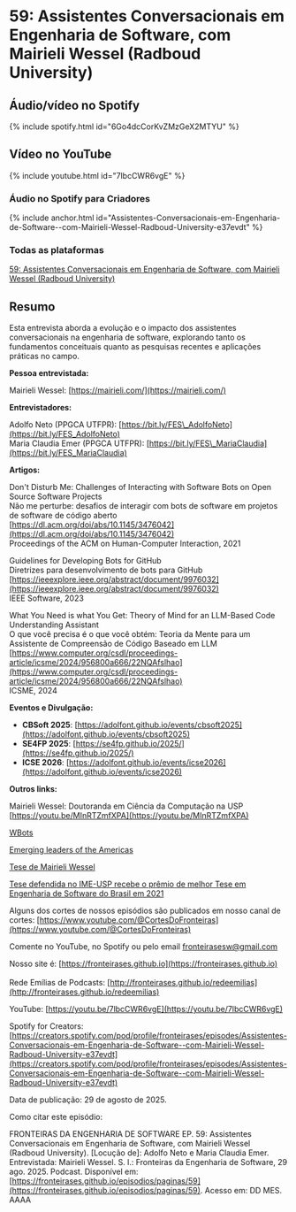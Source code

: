 # 59: Assistentes Conversacionais em Engenharia de Software, com Mairieli Wessel (Radboud University)



## Áudio/vídeo no Spotify


{% include spotify.html id="6Go4dcCorKvZMzGeX2MTYU" %}


## Vídeo no YouTube

{% include youtube.html id="7lbcCWR6vgE" %}  



### Áudio no Spotify para Criadores


{% include anchor.html id="Assistentes-Conversacionais-em-Engenharia-de-Software--com-Mairieli-Wessel-Radboud-University-e37evdt" %}


### Todas as plataformas


[59: Assistentes Conversacionais em Engenharia de Software, com Mairieli Wessel (Radboud University)](https://creators.spotify.com/pod/profile/fronteirases/episodes/Assistentes-Conversacionais-em-Engenharia-de-Software--com-Mairieli-Wessel-Radboud-University-e37evdt)

## Resumo



Esta entrevista aborda a evolução e o impacto dos assistentes conversacionais na engenharia de software, explorando tanto os fundamentos conceituais quanto as pesquisas recentes e aplicações práticas no campo. 

**Pessoa entrevistada:**

Mairieli Wessel: [https://mairieli.com/](https://mairieli.com/)  

**Entrevistadores:**

Adolfo Neto (PPGCA UTFPR): [https://bit.ly/FES\_AdolfoNeto](https://bit.ly/FES_AdolfoNeto)   
Maria Claudia Emer (PPGCA UTFPR): [https://bit.ly/FES\_MariaClaudia](https://bit.ly/FES_MariaClaudia) 

**Artigos:**

Don't Disturb Me: Challenges of Interacting with Software Bots on Open Source Software Projects  
Não me perturbe: desafios de interagir com bots de software em projetos de software de código aberto  
[https://dl.acm.org/doi/abs/10.1145/3476042](https://dl.acm.org/doi/abs/10.1145/3476042)  
Proceedings of the ACM on Human-Computer Interaction, 2021

Guidelines for Developing Bots for GitHub  
Diretrizes para desenvolvimento de bots para GitHub  
[https://ieeexplore.ieee.org/abstract/document/9976032](https://ieeexplore.ieee.org/abstract/document/9976032)  
IEEE Software, 2023

What You Need is what You Get: Theory of Mind for an LLM-Based Code Understanding Assistant  
O que você precisa é o que você obtém: Teoria da Mente para um Assistente de Compreensão de Código Baseado em LLM   
[https://www.computer.org/csdl/proceedings-article/icsme/2024/956800a666/22NQAfslhao](https://www.computer.org/csdl/proceedings-article/icsme/2024/956800a666/22NQAfslhao)  
ICSME, 2024

**Eventos e Divulgação:**

- **CBSoft 2025**: [https://adolfont.github.io/events/cbsoft2025](https://adolfont.github.io/events/cbsoft2025)  
- **SE4FP 2025**: [https://se4fp.github.io/2025/](https://se4fp.github.io/2025/)  
- **ICSE 2026**: [https://adolfont.github.io/events/icse2026](https://adolfont.github.io/events/icse2026)

**Outros links:**

Mairieli Wessel: Doutoranda em Ciência da Computação na USP [https://youtu.be/MInRTZmfXPA](https://youtu.be/MInRTZmfXPA) 

[WBots](https://w-bots.github.io/wbots/2025/organization.html) 

[Emerging leaders of the Americas](https://www.concordia.ca/international/students-from-abroad/scholarships/emerging-leaders-of-the-americas-program.html)

[Tese de Mairieli Wessel](https://www.teses.usp.br/teses/disponiveis/45/45134/tde-14092021-174259/pt-br.php) 

[Tese defendida no IME-USP recebe o prêmio de melhor Tese em Engenharia de Software do Brasil em 2021](https://www.ime.usp.br/tese-defendida-no-ime-usp-recebe-o-premio-de-melhor-tese-em-engenharia-de-software-do-brasil-em-2021/)

Alguns dos cortes de nossos episódios são publicados em nosso canal de cortes: ⁠[https://www.youtube.com/@CortesDoFronteiras](https://www.youtube.com/@CortesDoFronteiras)

Comente no YouTube, no Spotify ou pelo email ⁠⁠[fronteirasesw@gmail.com](mailto:fronteirasesw@gmail.com)

Nosso site é: ⁠⁠⁠⁠⁠⁠[https://fronteirases.github.io](https://fronteirases.github.io)  
⁠  
Rede Emílias de Podcasts: ⁠[http://fronteirases.github.io/redeemilias](http://fronteirases.github.io/redeemilias)

YouTube: [https://youtu.be/7lbcCWR6vgE](https://youtu.be/7lbcCWR6vgE) 

Spotify for Creators: [https://creators.spotify.com/pod/profile/fronteirases/episodes/Assistentes-Conversacionais-em-Engenharia-de-Software--com-Mairieli-Wessel-Radboud-University-e37evdt](https://creators.spotify.com/pod/profile/fronteirases/episodes/Assistentes-Conversacionais-em-Engenharia-de-Software--com-Mairieli-Wessel-Radboud-University-e37evdt)

Data de publicação: 29 de agosto de 2025\.

Como citar este episódio:

FRONTEIRAS DA ENGENHARIA DE SOFTWARE EP. 59: Assistentes Conversacionais em Engenharia de Software, com Mairieli Wessel (Radboud University). \[Locução de\]: Adolfo Neto e Maria Claudia Emer. Entrevistada: Mairieli Wessel. S. l.: Fronteiras da Engenharia de Software, 29 ago. 2025\. Podcast. Disponível em: ⁠⁠⁠⁠⁠[https://fronteirases.github.io/episodios/paginas/59](https://fronteirases.github.io/episodios/paginas/59). ⁠Acesso em: DD MES. AAAA

